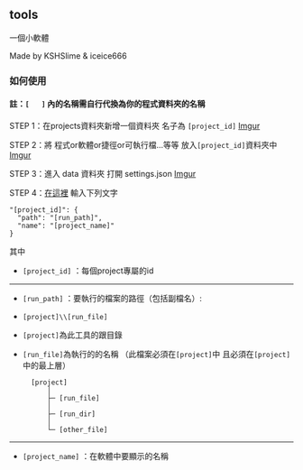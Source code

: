 ## tools
一個小軟體

Made by KSHSlime & iceice666

### 如何使用
#### 註：`[   ]` 內的名稱需自行代換為你的程式資料夾的名稱

STEP 1：在projects資料夾新增一個資料夾 名子為 `[project_id]`
[Imgur](https://i.imgur.com/9zfDyL7.png)

STEP 2：將 程式or軟體or捷徑or可執行檔...等等 放入`[project_id]`資料夾中
[Imgur](https://i.imgur.com/cAt9S0z.png)

STEP 3：進入 data 資料夾 打開 settings.json
[Imgur](https://i.imgur.com/lJYqM0y.png)

STEP 4：[在這裡](https://i.imgur.com/fXAkc6q.png) 輸入下列文字

```
"[project_id]": {
  "path": "[run_path]",
  "name": "[project_name]"
}
```

其中

- `[project_id]` ：每個project專屬的id

---

+ `[run_path]` ：要執行的檔案的路徑（包括副檔名）:
+ `[project]\\[run_file]` 
+ `[project]`為此工具的跟目錄
+ `[run_file]`為執行的的名稱 （此檔案必須在`[project]`中 且必須在`[project]`中的最上層）
        
        [project]
            │
            ├─ [run_file]
            │
            ├─ [run_dir]
            │
            └─ [other_file]
        
---

- `[project_name]` ：在軟體中要顯示的名稱

